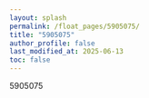 ```yaml
---
layout: splash
permalink: /float_pages/5905075/
title: "5905075"
author_profile: false
last_modified_at: 2025-06-13
toc: false
---
```

 
5905075
